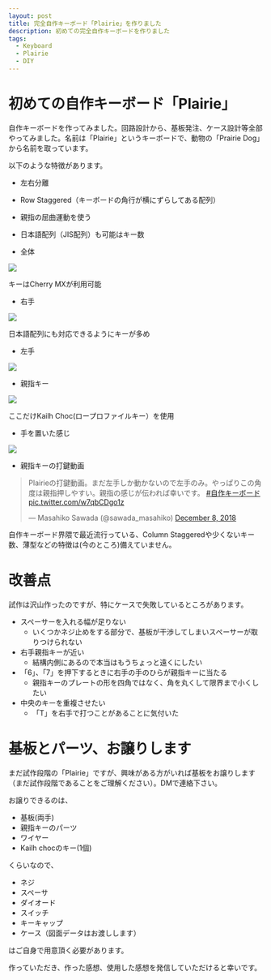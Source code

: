 ```yaml
---
layout: post
title: 完全自作キーボード「Plairie」を作りました
description: 初めての完全自作キーボードを作りました
tags:
  - Keyboard
  - Plairie
  - DIY
---
```


# 初めての自作キーボード「Plairie」

自作キーボードを作ってみました。回路設計から、基板発注、ケース設計等全部やってみました。名前は「Plairie」というキーボードで、動物の「Prairie Dog」から名前を取っています。

以下のような特徴があります。

* 左右分離
* Row Staggered（キーボードの角行が横にずらしてある配列）
* 親指の屈曲運動を使う
* 日本語配列（JIS配列）も可能はキー数

* 全体

![](/images/2018-12-18/overall.jpg)

キーはCherry MXが利用可能

* 右手

![](/images/2018-12-18/left.jpg)

日本語配列にも対応できるようにキーが多め

* 左手

![](/images/2018-12-18/left.jpg)

* 親指キー

![](/images/2018-12-18/switch.jpg)

ここだけKailh Choc(ロープロファイルキー）を使用

* 手を置いた感じ

![](/images/2018-12-18/hand.jpg)

* 親指キーの打鍵動画

<blockquote class="twitter-tweet" data-lang="en"><p lang="ja" dir="ltr">Plairieの打鍵動画。まだ左手しか動かないので左手のみ。やっぱりこの角度は親指押しやすい。親指の感じが伝われば幸いです。 <a href="https://twitter.com/hashtag/%E8%87%AA%E4%BD%9C%E3%82%AD%E3%83%BC%E3%83%9C%E3%83%BC%E3%83%89?src=hash&amp;ref_src=twsrc%5Etfw">#自作キーボード</a> <a href="https://t.co/w7qbCDgo1z">pic.twitter.com/w7qbCDgo1z</a></p>&mdash; Masahiko Sawada (@sawada_masahiko) <a href="https://twitter.com/sawada_masahiko/status/1071362154840739840?ref_src=twsrc%5Etfw">December 8, 2018</a></blockquote>
<script async src="https://platform.twitter.com/widgets.js" charset="utf-8"></script>

自作キーボード界隈で最近流行っている、Column Staggeredや少くないキー数、薄型などの特徴は(今のところ)備えていません。

# 改善点
試作は沢山作ったのですが、特にケースで失敗しているところがあります。

* スペーサーを入れる幅が足りない
  * いくつかネジ止めをする部分で、基板が干渉してしまいスペーサーが取りつけられない
* 右手親指キーが近い
  * 結構内側にあるので本当はもうちょっと遠くにしたい
* 「6」、「7」を押下するときに右手の手のひらが親指キーに当たる
  * 親指キーのプレートの形を四角ではなく、角を丸くして限界まで小くしたい
* 中央のキーを重複させたい
  * 「T」を右手で打つことがあることに気付いた

# 基板とパーツ、お譲りします
まだ試作段階の「Plairie」ですが、興味がある方がいれば基板をお譲りします（まだ試作段階であることをご理解ください）。DMで連絡下さい。

お譲りできるのは、
* 基板(両手)
* 親指キーのパーツ
* ワイヤー
* Kailh chocのキー(1個)

くらいなので、

* ネジ
* スペーサ
* ダイオード
* スイッチ
* キーキャップ
* ケース（図面データはお渡しします）

はご自身で用意頂く必要があります。

作っていただき、作った感想、使用した感想を発信していただけると幸いです。
